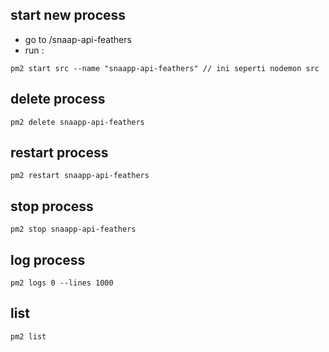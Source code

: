 ## start new process
 - go to /snaap-api-feathers
 - run :

```
pm2 start src --name "snaapp-api-feathers" // ini seperti nodemon src
```

## delete process 

```
pm2 delete snaapp-api-feathers
```

## restart process

```
pm2 restart snaapp-api-feathers
```
## stop process

```
pm2 stop snaapp-api-feathers
```

## log process

```
pm2 logs 0 --lines 1000
```

## list

```
pm2 list
```

